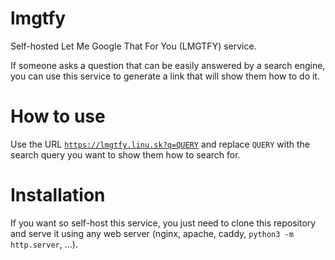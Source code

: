 # lmgtfy

Self-hosted Let Me Google That For You (LMGTFY) service.

If someone asks a question that can be easily answered by a search engine, you can use this service to generate a link that will show them how to do it.


# How to use

Use the URL [`https://lmgtfy.linu.sk?q=QUERY`](https://lmgtfy.linu.sk?q=QUERY) and replace `QUERY` with the search query you want to show them how to search for.


# Installation

If you want so self-host this service, you just need to clone this repository and serve it using any web server (nginx, apache, caddy, `python3 -m http.server`, ...).